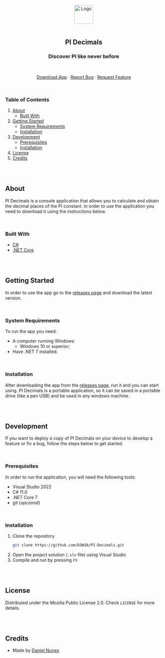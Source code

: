 <br />
<br />
<div align="center">
    <a href="https://github.com/D3W10/PI-Decimals">
        <img src="https://raw.githubusercontent.com/D3W10/PI-Decimals/master/logo.png" alt="Logo" width="60" height="60">
    </a>
    <br />
    <br />
    <h2 align="center">PI Decimals</h2>
    <h3 align="center">Discover PI like never before</h3>
    <br />
    <p align="center">
        <a href="https://github.com/D3W10/PI-Decimals/releases">Download App</a>
        ·
        <a href="https://github.com/D3W10/PI-Decimals/issues">Report Bug</a>
        ·
        <a href="https://github.com/D3W10/PI-Decimals/issues">Request Feature</a>
    </p>
</div>
<br />

### Table of Contents
1. [About](#about)
    - [Built With](#built-with)
2. [Getting Started](#getting-started)
    - [System Requirements](#system-requirements)
    - [Installation](#installation)
3. [Development](#development)
    - [Prerequisites](#prerequisites)
    - [Installation](#installation-1)
4. [License](#license)
5. [Credits](#credits)

<br />
<br />

## About

PI Decimals is a console application that allows you to calculate and obtain the decimal places of the PI constant. In order to use the application you need to download it using the instructions below.

<br />

### Built With

- [C#](https://learn.microsoft.com/dotnet/csharp/)
- [.NET Core](https://dotnet.microsoft.com/)

<br />
<br />

## Getting Started

In order to use the app go to the [releases page](https://github.com/D3W10/PI-Decimals/releases) and download the latest version.

<br />

### System Requirements

To run the app you need:

- A computer running Windows:
    - Windows 10 or superior;
- Have .NET 7 installed.

<br />

### Installation

After downloading the app from the [releases page](https://github.com/D3W10/PI-Decimals/releases), run it and you can start using. PI Decimals is a portable application, so it can be saved in a portable drive (like a pen USB) and be used in any windows machine.

<br />
<br />

## Development

If you want to deploy a copy of PI Decimals on your device to develop a feature or fix a bug, follow the steps below to get started.

<br />

### Prerequisites

In order to run the application, you will need the following tools:
- Visual Studio 2022
- C# 11.0
- .NET Core 7
- git (*opcional*)

<br />

### Installation

1. Clone the repository
    ```sh
    git clone https://github.com/D3W10/PI-Decimals.git
    ```
2. Open the project solution (`.sln` file) using Visual Studio
3. Compile and run by pressing `F5`

<br />
<br />

## License

Distributed under the Mozilla Public License 2.0. Check `LICENSE` for more details.

<br />
<br />

## Credits

- Made by [Daniel Nunes](https://d3w10.netlify.app/)